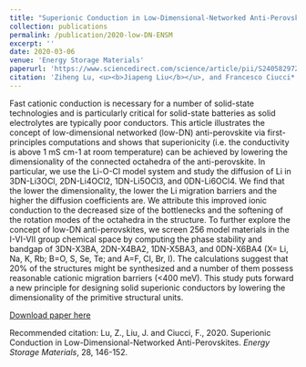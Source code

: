```yaml
---
title: "Superionic Conduction in Low-Dimensional-Networked Anti-Perovskites"
collection: publications
permalink: /publication/2020-low-DN-ENSM
excerpt: ''
date: 2020-03-06
venue: 'Energy Storage Materials'
paperurl: 'https://www.sciencedirect.com/science/article/pii/S2405829720300866'
citation: 'Ziheng Lu, <u><b>Jiapeng Liu</b></u>, and Francesco Ciucci*. (2020). &quot;Superionic Conduction in Low-Dimensional-Networked Anti-Perovskites.&quot; <i><b>Energy Storage Materials</b></i>, 28, 146-152.'
---
```

Fast cationic conduction is necessary for a number of solid-state technologies and is particularly critical for solid-state batteries as solid electrolytes are typically poor conductors. This article illustrates the concept of low-dimensional networked (low-DN) anti-perovskite via first-principles computations and shows that superionicity (i.e. the conductivity is above 1 mS cm-1 at room temperature) can be achieved by lowering the dimensionality of the connected octahedra of the anti-perovskite. In particular, we use the Li-O-Cl model system and study the diffusion of Li in 3DN-Li3OCl, 2DN-Li4OCl2, 1DN-Li5OCl3, and 0DN-Li6OCl4. We find that the lower the dimensionality, the lower the Li migration barriers and the higher the diffusion coefficients are. We attribute this improved ionic conduction to the decreased size of the bottlenecks and the softening of the rotation modes of the octahedra in the structure. To further explore the concept of low-DN anti-perovskites, we screen 256 model materials in the I-VI-VII group chemical space by computing the phase stability and bandgap of 3DN-X3BA, 2DN-X4BA2, 1DN-X5BA3, and 0DN-X6BA4 (X= Li, Na, K, Rb; B=O, S, Se, Te; and A=F, Cl, Br, I). The calculations suggest that 20% of the structures might be synthesized and a number of them possess reasonable cationic migration barriers (<400 meV). This study puts forward a new principle for designing solid superionic conductors by lowering the dimensionality of the primitive structural units.

[Download paper here](http://jiapeng-liu.github.io/files/ZH-Lu_2020_Anti-perovskite_ENSM.pdf)

Recommended citation: Lu, Z., Liu, J. and Ciucci, F., 2020. Superionic Conduction in Low-Dimensional-Networked Anti-Perovskites. <i>Energy Storage Materials</i>, 28, 146-152.
